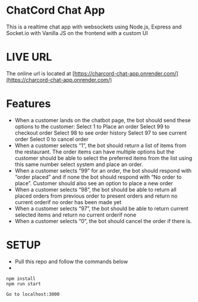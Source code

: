 # ChatCord Chat App
This is a realtime chat app with websockets using Node.js, Express and Socket.io with Vanilla JS on the frontend with a custom UI

# LIVE URL
The online url is located at [https://charcord-chat-app.onrender.com/](https://charcord-chat-app.onrender.com/)


# Features
* When a customer lands on the chatbot page, the bot should send these options to the customer: Select 1 to Place an order Select 99 to checkout order Select 98 to see order history Select 97 to see current order Select 0 to cancel order
* When a customer selects “1”, the bot should return a list of items from the restaurant. The order items can have multiple options but the customer should be able to select the preferred items from the list using this same number select system and place an order.
* When a customer selects “99” for an order, the bot should respond with “order placed” and if none the bot should respond with “No order to place”. Customer should also see an option to place a new order
* When a customer selects “98”, the bot should be able to return all placed orders from previous order to present orders and return no current orderif no order has been made yet
* When a customer selects “97”, the bot should be able to return current selected items and return no current orderif none
* When a customer selects “0”, the bot should cancel the order if there is.


# SETUP
* Pull this repo and follow the commands below
* 
```
npm install
npm run start

Go to localhost:3000
```


